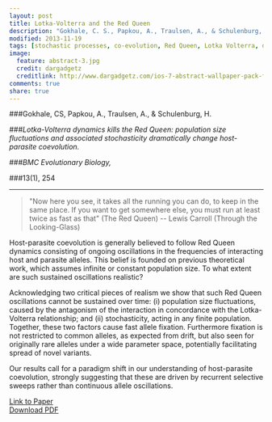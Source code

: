 ```yaml
---
layout: post
title: Lotka-Volterra and the Red Queen
description: "Gokhale, C. S., Papkou, A., Traulsen, A., & Schulenburg, H. (2013). Lotka-Volterra dynamics kills the Red Queen: population size fluctuations and associated stochasticity dramatically change host-parasite coevolution. BMC Evolutionary Biology, 13(1), 254."
modified: 2013-11-19
tags: [stochastic processes, co-evolution, Red Queen, Lotka Volterra, drift]
image:
  feature: abstract-3.jpg
  credit: dargadgetz
  creditlink: http://www.dargadgetz.com/ios-7-abstract-wallpaper-pack-for-iphone-5-and-ipod-touch-retina/
comments: true
share: true
---
```


###Gokhale, CS, Papkou, A., Traulsen, A., & Schulenburg, H.

###*Lotka-Volterra dynamics kills the Red Queen: population size fluctuations and associated stochasticity dramatically change host-parasite coevolution.*

###*BMC Evolutionary Biology,*

###13(1), 254

***

> "Now here you see, it takes all the running you can do, to keep in the same place. If you want to get somewhere else, you must run at least twice as fast as that" (The Red Queen)
-- Lewis Carroll (Through the Looking-Glass)

Host-parasite coevolution is generally believed to follow Red Queen dynamics consisting of ongoing oscillations in the frequencies of interacting host and parasite alleles. This belief is founded on previous theoretical work, which assumes infinite or constant population size. To what extent are such sustained oscillations realistic?

Acknowledging two critical pieces of realism we show that such Red Queen oscillations cannot be sustained over time: (i) population size fluctuations, caused by the antagonism of the interaction in concordance with the Lotka-Volterra relationship; and (ii) stochasticity, acting in any finite population. Together, these two factors cause fast allele fixation. 
Furthermore fixation is not restricted to common alleles, as expected from drift, but also seen for originally rare alleles under a wide parameter space, potentially facilitating spread of novel variants.

Our results call for a paradigm shift in our understanding of host-parasite coevolution, strongly suggesting that these are driven by recurrent selective sweeps rather than continuous allele oscillations.

<div markdown="0"><a href="http://www.biomedcentral.com/1471-2148/13/254/abstract" class="btn btn-success">Link to Paper</a></div>

<div markdown="0"><a href="http://www.biomedcentral.com/content/pdf/1471-2148-13-254.pdf" class="btn btn-info">Download PDF</a></div>